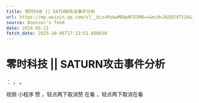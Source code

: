 ```yaml
---
title: 零时科技 || SATURN攻击事件分析
url: https://mp.weixin.qq.com/s?__biz=MzAwMDQwNTE5MA==&mid=2650247516&idx=1&sn=903f8b9d2f546ef7cef4f2681cdfbf98
source: Doonsec's feed
date: 2024-05-11
fetch_date: 2025-10-06T17:13:51.860038
---
```


# 零时科技 || SATURN攻击事件分析

：
，
。

视频
小程序
赞
，轻点两下取消赞
在看
，轻点两下取消在看